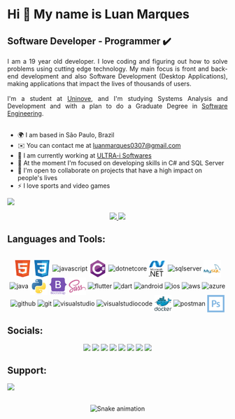  Hi 👋 My name is Luan Marques 
==========================

Software Developer - Programmer :heavy_check_mark:
-----------------------------

<div align="justify"> I am a 19 year old developer. I love coding and figuring out how to solve problems using cutting edge technology. My main focus is front and back-end development and also Software Development (Desktop Applications), making applications that impact the lives of thousands of users. </div>

<br>

<div align="justify"> I'm a student at <a href="https://www.uninove.br/">Uninove</a>, and I'm studying Systems Analysis and Development and with a plan to do a Graduate Degree in <a href="https://www.fit.edu/lp/computing-undergraduate-programs/">Software Engineering</a>.</div>

<br>

* 🌍 I am based in São Paulo, Brazil
* ✉️ You can contact me at [luanmarques0307@gmail.com](malito:luanmarques0307@gmail.com)
* 🚀 I am currently working at [ULTRA-i Softwares](http://www.ultrai.com.br/)
* 🧠 At the moment I'm focused on developing skills in C# and SQL Server
* 🤝 I'm open to collaborate on projects that have a high impact on people's lives
* ⚡ I love sports and video games

<a href="https://www.github.com/LuanMarquesDev" target="_blank" rel="noreferrer"><img
src="https://img.shields.io/github/followers/LuanMarquesDev?logo=github&style=for-the-badge&color=3382ed&labelColor=171717" /></a>

<div align="center">
 
  <a href="https://github.com/LuanMarquesDev">
  <img height="160em" src="https://github-readme-stats.vercel.app/api?username=LuanMarquesDev&show_icons=true&theme=tokyonight&include_all_commits=true&count_private=true"></img>
  <img height="160em" src="https://github-readme-stats.vercel.app/api/top-langs/?username=LuanMarquesDev&layout=compact&langs_count=7&theme=tokyonight"></img>
  </a>
  
</div>

Languages and Tools:
-----------------------------

<div style="display: inline_block" align=center><br>
  
  <img align="center" alt="html5" height="40" width="40" src="https://raw.githubusercontent.com/devicons/devicon/master/icons/html5/html5-original.svg">
  <img align="center" alt="css3" height="40" width="40" src="https://raw.githubusercontent.com/devicons/devicon/master/icons/css3/css3-original.svg">
  <img align="center" alt="javascript" height="40" width="40" src="https://user-images.githubusercontent.com/25181517/117447155-6a868a00-af3d-11eb-9cfe-245df15c9f3f.png">
  
  <img align="center" alt="csharp" height="40" width="40" src="https://raw.githubusercontent.com/devicons/devicon/master/icons/csharp/csharp-original.svg">
  <img align="center" alt="dotnetcore" width="40" height="40" src="https://user-images.githubusercontent.com/25181517/121405754-b4f48f80-c95d-11eb-8893-fc325bde617f.png"/>
  <img align="center" alt="dotnetmicrosoft" width="40" height="40" src="https://raw.githubusercontent.com/devicons/devicon/master/icons/dot-net/dot-net-original-wordmark.svg"/>
  
  <img align="center" alt="sqlserver" width="40" height="40" src="https://www.svgrepo.com/show/303229/microsoft-sql-server-logo.svg"/>  
  <img align="center" alt="mysql" width="40" height="40" src="https://raw.githubusercontent.com/devicons/devicon/master/icons/mysql/mysql-original-wordmark.svg"/> 
  
  <img align="center" alt="java" height="40" width="40" src="https://user-images.githubusercontent.com/25181517/117201156-9a724800-adec-11eb-9a9d-3cd0f67da4bc.png">
  <img align="center" alt="python" width="40" height="40" src="https://raw.githubusercontent.com/devicons/devicon/master/icons/python/python-original.svg"/> 
  
  <img align="center" alt="bootstrap" width="40" height="40" src="https://raw.githubusercontent.com/devicons/devicon/master/icons/bootstrap/bootstrap-plain-wordmark.svg">
  <img align="center" alt="sass" width="40" height="40" src="https://raw.githubusercontent.com/devicons/devicon/master/icons/sass/sass-original.svg"/> 
  
   <img align="center" alt="flutter" width="40" height="40" src="https://user-images.githubusercontent.com/25181517/186150365-da1eccce-6201-487c-8649-45e9e99435fd.png"/> 
   <img align="center" alt="dart" width="40" height="40" src="https://user-images.githubusercontent.com/25181517/186150304-1568ffdf-4c62-4bdc-9cf1-8d8efcea7c5b.png"/> 
   <img align="center" alt="android" width="40" height="40" src="https://user-images.githubusercontent.com/25181517/117269608-b7dcfb80-ae58-11eb-8e66-6cc8753553f0.png"/> 
   <img align="center" alt="ios" width="40" height="40" src="https://user-images.githubusercontent.com/25181517/121406611-a8246b80-c95e-11eb-9b11-b771486377f6.png"/> 
  
  <img align="center" alt="aws" height="40" width="40" src="https://user-images.githubusercontent.com/25181517/183896132-54262f2e-6d98-41e3-8888-e40ab5a17326.png">
  <img align="center" alt="azure" height="40" width="40" src="https://user-images.githubusercontent.com/25181517/183911544-95ad6ba7-09bf-4040-ac44-0adafedb9616.png">
  
  <img align="center" alt="github" height="40" width="40" src="https://raw.githubusercontent.com/danielcranney/readme-generator/main/public/icons/socials/github-dark.svg">
  <img align="center" alt="git" height="40" width="40" src="https://user-images.githubusercontent.com/25181517/192108372-f71d70ac-7ae6-4c0d-8395-51d8870c2ef0.png">
  
  <img align="center" alt="visualstudio" height="40" width="40" src="https://img.icons8.com/color/48/000000/visual-studio--v2.png">
  <img align="center" alt="visualstudiocode" height="36" width="36" src="https://user-images.githubusercontent.com/25181517/192108891-d86b6220-e232-423a-bf5f-90903e6887c3.png">
  
  <img align="center" alt="docker" width="40" height="40" src="https://raw.githubusercontent.com/devicons/devicon/master/icons/docker/docker-original-wordmark.svg"/>   
  <img align="center" alt="postman" width="40" height="40" src="https://www.vectorlogo.zone/logos/getpostman/getpostman-icon.svg"/> 
  <img align="center" alt="photoshop" width="40" height="40" src="https://raw.githubusercontent.com/devicons/devicon/master/icons/photoshop/photoshop-line.svg"/> 
  
</div>

Socials:
-----------------------------

<div align=center> 
  <a href = "mailto:luanmarques0307@gmail.com"><img src="https://img.shields.io/badge/-Gmail-%23333?style=for-the-badge&logo=gmail&logoColor=white" target="_blank"></a>
  <a href="https://www.linkedin.com/in/luan-marques-759b41205/" target="_blank"><img src="https://img.shields.io/badge/LinkedIn-0077B5?style=for-the-badge&logo=linkedin&logoColor=white" target="_blank"></a> 
  <a href="https://github.com/LuanMarquesDev" target="_blank"><img src="https://img.shields.io/badge/GitHub-100000?style=for-the-badge&logo=github&logoColor=white" target="_blank"></a>
  <a href="https://pt.stackoverflow.com/users/308734/luan-marques" target="_blank"><img src="https://img.shields.io/badge/Stack_Overflow-FE7A16?style=for-the-badge&logo=stack-overflow&logoColor=white" target="_blank"></a>
  <a href="https://codepen.io/LuanMarquesDev" target="_blank"><img src="	https://img.shields.io/badge/Codepen-000000?style=for-the-badge&logo=codepen&logoColor=white" target="_blank"></a>
  <a href="https://www.facebook.com/luan.pablo.3975" target="_blank"><img src="https://img.shields.io/badge/Facebook-1877F2?style=for-the-badge&logo=facebook&logoColor=white" target="_blank"></a>
  <a href="https://www.instagram.com/luanmarqueslz" target="_blank"><img src="https://img.shields.io/badge/-Instagram-%23E4405F?style=for-the-badge&logo=instagram&logoColor=white" target="_blank"></a>
  <a href="https://api.whatsapp.com/send/?phone=5511975251553&text&app_absent=0" target="_blank"><img src="https://img.shields.io/badge/WhatsApp-25D366?style=for-the-badge&logo=whatsapp&logoColor=white" target="_blank"></a>
  
</div>

Support:
-----------------------------

<div>
 
 <a href="https://www.buymeacoffee.com/LuanMarquesDev"><img src="https://cdn.buymeacoffee.com/buttons/v2/default-yellow.png" width="150" /></a>
 
</div> 

## 
  
<div align="center">
 
   ![Snake animation](https://github.com/LuanMarquesDev/LuanMarquesDev/blob/output/github-contribution-grid-snake.svg)

</div>
